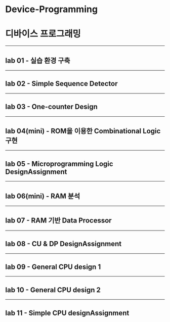 # Device-Programming

# 디바이스 프로그래밍

---
## lab 01 - 실습 환경 구축

---
## lab 02 - Simple Sequence Detector

---
## lab 03 - One-counter Design

---
## lab 04(mini) - ROM을 이용한 Combinational Logic 구현
---
## lab 05 - Microprogramming Logic DesignAssignment
---
## lab 06(mini) - RAM 분석
---
## lab 07 - RAM 기반 Data Processor
---
## lab 08 - CU & DP DesignAssignment
---
## lab 09 - General CPU design 1
---
## lab 10 - General CPU design 2
---
## lab 11 - Simple CPU designAssignment 
